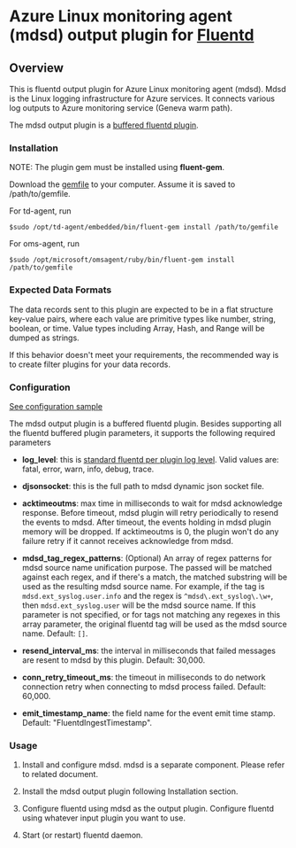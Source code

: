 # Azure Linux monitoring agent (mdsd) output plugin for [Fluentd](http://fluentd.org)

## Overview

This is fluentd output plugin for Azure Linux monitoring agent (mdsd).  Mdsd is the Linux logging infrastructure for Azure services. It connects various log outputs to Azure monitoring service (Geneva warm path).

The mdsd output plugin is a [buffered fluentd plugin](http://docs.fluentd.org/articles/buffer-plugin-overview).

### Installation

NOTE: The plugin gem must be installed using **fluent-gem**.

Download the [gemfile](https://github.com/Azure/fluentd-plugin-mdsd/releases) to your computer. Assume it is saved to /path/to/gemfile.

For td-agent, run

    $sudo /opt/td-agent/embedded/bin/fluent-gem install /path/to/gemfile

For oms-agent, run

    $sudo /opt/microsoft/omsagent/ruby/bin/fluent-gem install /path/to/gemfile


### Expected Data Formats

The data records sent to this plugin are expected to be in a flat structure key-value pairs, where each value are primitive types like number, string, boolean, or time. Value types including Array, Hash, and Range will be dumped as strings.

If this behavior doesn't meet your requirements, the recommended way is to create filter plugins for your data records.

### Configuration

[See configuration sample](./src/fluent-plugin-mdsd/out_mdsd_sample.conf)

The mdsd output plugin is a buffered fluentd plugin. Besides supporting all the fluentd buffered plugin parameters, it supports the following required parameters

- **log_level**: this is [standard fluentd per plugin log level](http://docs.fluentd.org/v0.12/articles/logging#per-plugin-log). Valid values are: fatal, error, warn, info, debug, trace.

- **djsonsocket**: this is the full path to mdsd dynamic json socket file.

- **acktimeoutms**: max time in milliseconds to wait for mdsd acknowledge response. Before timeout, mdsd plugin will retry periodically to resend the events to mdsd. After timeout, the events holding in mdsd plugin memory will be dropped. If acktimeoutms is 0, the plugin won't do any failure retry if it cannot receives acknowledge from mdsd.

- **mdsd_tag_regex_patterns**: (Optional) An array of regex patterns for mdsd source name unification purpose. The passed will be matched against each regex, and if there's a match, the matched substring will be used as the resulting mdsd source name. For example, if the tag is `mdsd.ext_syslog.user.info` and the regex is `^mdsd\.ext_syslog\.\w+`, then `mdsd.ext_syslog.user` will be the mdsd source name. If this parameter is not specified, or for tags not matching any regexes in this array parameter, the original fluentd tag will be used as the mdsd source name. Default: `[]`.

- **resend_interval_ms**: the interval in milliseconds that failed messages are resent to mdsd by this plugin. Default: 30,000.

- **conn_retry_timeout_ms**: the timeout in milliseconds to do network connection retry when connecting to mdsd process failed. Default: 60,000.

- **emit_timestamp_name**: the field name for the event emit time stamp. Default: "FluentdIngestTimestamp".

### Usage

1. Install and configure mdsd. mdsd is a separate component. Please refer to related document.

1. Install the mdsd output plugin following Installation section.

1. Configure fluentd using mdsd as the output plugin. Configure fluentd using whatever input plugin you want to use.

1. Start (or restart) fluentd daemon.
